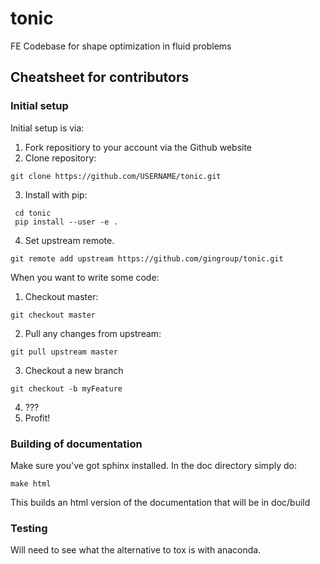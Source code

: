 # tonic
FE Codebase for shape optimization in fluid problems

## Cheatsheet for contributors

### Initial setup

Initial setup is via:

1. Fork repositiory to your account via the Github website
2. Clone repository:
```
git clone https://github.com/USERNAME/tonic.git
```
3. Install with pip:
```
 cd tonic
 pip install --user -e .
```
4. Set upstream remote.
```
git remote add upstream https://github.com/gingroup/tonic.git
```

When you want to write some code:

1. Checkout master:
```
git checkout master
```
2. Pull any changes from upstream:
```
git pull upstream master
```
3. Checkout a new branch
```
git checkout -b myFeature
```
4. ???
5. Profit!

### Building of documentation

Make sure you've got sphinx installed. In the doc directory simply do:
```
make html
```

This builds an html version of the documentation that will be in doc/build

### Testing

Will need to see what the alternative to tox is with anaconda.

